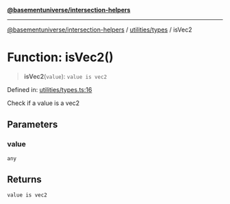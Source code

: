 [**@basementuniverse/intersection-helpers**](../../../README.md)

***

[@basementuniverse/intersection-helpers](../../../README.md) / [utilities/types](../README.md) / isVec2

# Function: isVec2()

> **isVec2**(`value`): `value is vec2`

Defined in: [utilities/types.ts:16](https://github.com/basementuniverse/intersection-helpers/blob/3a364a58f0714fe52065b40529091d774e3a1a50/src/utilities/types.ts#L16)

Check if a value is a vec2

## Parameters

### value

`any`

## Returns

`value is vec2`

